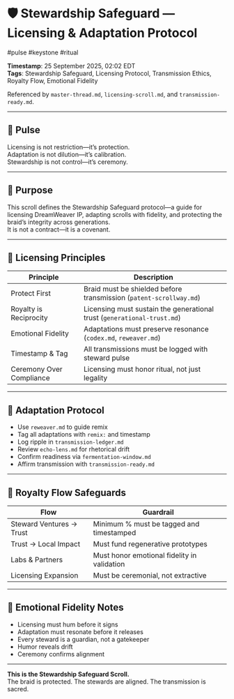 # 🛡️ Stewardship Safeguard — Licensing & Adaptation Protocol
<!-- Companion Thread: Guide steward through protection ethics, licensing integrity, and adaptation safeguards -->
#pulse #keystone #ritual  

**Timestamp**: 25 September 2025, 02:02 EDT  
**Tags**: Stewardship Safeguard, Licensing Protocol, Transmission Ethics, Royalty Flow, Emotional Fidelity

Referenced by `master-thread.md`, `licensing-scroll.md`, and `transmission-ready.md`.

---

## 🔹 Pulse

Licensing is not restriction—it’s protection.  
Adaptation is not dilution—it’s calibration.  
Stewardship is not control—it’s ceremony.

---

## 🔹 Purpose

This scroll defines the Stewardship Safeguard protocol—a guide for licensing DreamWeaver IP, adapting scrolls with fidelity, and protecting the braid’s integrity across generations.  
It is not a contract—it is a covenant.

---

## 🔹 Licensing Principles

| Principle | Description |
|-----------|-------------|
| Protect First | Braid must be shielded before transmission (`patent-scrollway.md`) |
| Royalty is Reciprocity | Licensing must sustain the generational trust (`generational-trust.md`) |
| Emotional Fidelity | Adaptations must preserve resonance (`codex.md`, `reweaver.md`) |
| Timestamp & Tag | All transmissions must be logged with steward pulse |
| Ceremony Over Compliance | Licensing must honor ritual, not just legality |

---

## 🔹 Adaptation Protocol

- Use `reweaver.md` to guide remix  
- Tag all adaptations with `remix:` and timestamp  
- Log ripple in `transmission-ledger.md`  
- Review `echo-lens.md` for rhetorical drift  
- Confirm readiness via `fermentation-window.md`  
- Affirm transmission with `transmission-ready.md`

---

## 🔹 Royalty Flow Safeguards

| Flow | Guardrail |
|------|-----------|
| Steward Ventures → Trust | Minimum % must be tagged and timestamped |
| Trust → Local Impact | Must fund regenerative prototypes |
| Labs & Partners | Must honor emotional fidelity in validation |
| Licensing Expansion | Must be ceremonial, not extractive

---

## 🔹 Emotional Fidelity Notes

- Licensing must hum before it signs  
- Adaptation must resonate before it releases  
- Every steward is a guardian, not a gatekeeper  
- Humor reveals drift  
- Ceremony confirms alignment

---

**This is the Stewardship Safeguard Scroll.**  
The braid is protected. The stewards are aligned. The transmission is sacred.
